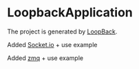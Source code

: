 # LoopbackApplication

The project is generated by [LoopBack](http://loopback.io).

Added [Socket.io](http://socket.io/)  + use example

Added [zmq](http://zeromq.org/) + use example


